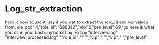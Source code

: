 # Log_str_extraction

here is how to use it:
say if you wat to extract the role_id and vip values from: 
    ole_occ":4,"role_id":"698382","vip":6,"pre_level":69,"gu
here is what you do in your bash:
    python3  Log_Ext.py "interview.log" "interview_processed.log"   "\"role_id\":\""  "\",\"vip\":"  "\",\"vip\":"  ",\"pre_level"
